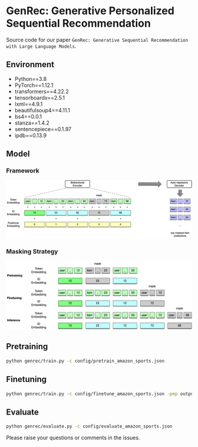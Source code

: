 # GenRec: Generative Personalized Sequential Recommendation

Source code for our paper `GenRec: Generative Sequential Recommendation with Large Language Models`.

## Environment
- Python==3.8
- PyTorch==1.12.1
- transformers==4.22.2
- tensorboardx==2.5.1
- lxml==4.9.1
- beautifulsoup4==4.11.1
- bs4==0.0.1
- stanza==1.4.2
- sentencepiece==0.1.97
- ipdb==0.13.9

## Model

### Framework
![framework](./images/GenRec-Framework.png)

### Masking Strategy
![mask](./images/GenRec-Mask.png)

## Pretraining

```Bash
python genrec/train.py -c config/pretrain_amazon_sports.json
```

## Finetuning

```Bash
python genrec/train.py -c config/finetune_amazon_sports.json -pmp output/20240828_204904/epoch_10.mdl
```

## Evaluate

```Bash
python genrec/evaluate.py -c config/evaluate_amazon_sports.json
```

Please raise your questions or comments in the issues.
